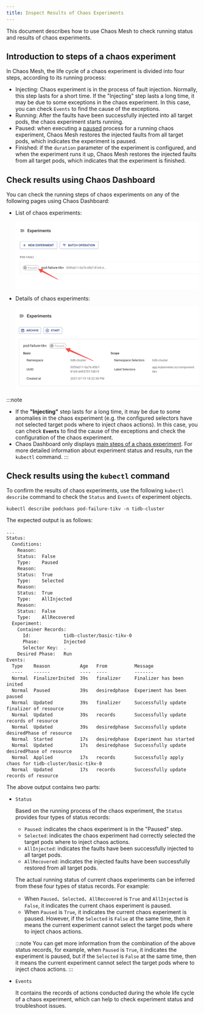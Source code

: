 ```yaml
---
title: Inspect Results of Chaos Experiments
---
```


This document describes how to use Chaos Mesh to check running status and results of chaos experiments.

## Introduction to steps of a chaos experiment

In Chaos Mesh, the life cycle of a chaos experiment is divided into four steps, according to its running process:

- Injecting: Chaos experiment is in the process of fault injection. Normally, this step lasts for a short time. If the "Injecting" step lasts a long time, it may be due to some exceptions in the chaos experiment. In this case, you can check `Events` to find the cause of the exceptions.
- Running: After the faults have been successfully injected into all target pods, the chaos experiment starts running.
- Paused: when executing a [paused](run-a-chaos-experiment.md#pause-chaos-experiments) process for a running chaos experiment, Chaos Mesh restores the injected faults from all target pods, which indicates the experiment is paused.
- Finished: if the `duration` parameter of the experiment is configured, and when the experiment runs it up, Chaos Mesh restores the injected faults from all target pods, which indicates that the experiment is finished.

## Check results using Chaos Dashboard

You can check the running steps of chaos experiments on any of the following pages using Chaos Dashboard:

- List of chaos experiments:

  ![Experimental Status](img/list_chaos_status.png)

- Details of chaos experiments:

  ![Experimental Status](img/chaos_detail_status.png)

:::note

- If the **"Injecting"** step lasts for a long time, it may be due to some anomalies in the chaos experiment (e.g. the configured selectors have not selected target pods where to inject chaos actions). In this case, you can check **`Events`** to find the cause of the exceptions and check the configuration of the chaos experiment.
- Chaos Dashboard only displays [main steps of a chaos experiment](#Introduction-to-steps-of-a-Chaos-experiment). For more detailed information about experiment status and results, run the `kubectl` command. :::

## Check results using the `kubectl` command

To confirm the results of chaos experiments, use the following `kubectl describe` command to check the `Status` and `Events` of experiment objects.

```shell
kubectl describe podchaos pod-failure-tikv -n tidb-cluster
```

The expected output is as follows:

```shell
...
Status:
  Conditions:
    Reason:
    Status:  False
    Type:    Paused
    Reason:
    Status:  True
    Type:    Selected
    Reason:
    Status:  True
    Type:    AllInjected
    Reason:
    Status:  False
    Type:    AllRecovered
  Experiment:
    Container Records:
      Id:            tidb-cluster/basic-tikv-0
      Phase:         Injected
      Selector Key:  .
    Desired Phase:   Run
Events:
  Type    Reason           Age   From          Message
  ----    ------           ----  ----          -------
  Normal  FinalizerInited  39s   finalizer     Finalizer has been inited
  Normal  Paused           39s   desiredphase  Experiment has been paused
  Normal  Updated          39s   finalizer     Successfully update finalizer of resource
  Normal  Updated          39s   records       Successfully update records of resource
  Normal  Updated          39s   desiredphase  Successfully update desiredPhase of resource
  Normal  Started          17s   desiredphase  Experiment has started
  Normal  Updated          17s   desiredphase  Successfully update desiredPhase of resource
  Normal  Applied          17s   records       Successfully apply chaos for tidb-cluster/basic-tikv-0
  Normal  Updated          17s   records       Successfully update records of resource
```

The above output contains two parts:

- `Status`

  Based on the running process of the chaos experiment, the `Status` provides four types of status records:

  - `Paused`: indicates the chaos experiment is in the "Paused" step.
  - `Selected`: indicates the chaos experiment had correctly selected the target pods where to inject chaos actions.
  - `AllInjected`: indicates the faults have been successfully injected to all target pods.
  - `AllRecovered`: indicates the injected faults have been successfully restored from all target pods.

  The actual running status of current chaos experiments can be inferred from these four types of status records. For example:

  - When `Paused`、`Selected`、`AllRecovered` is `True` and `AllInjected` is `False`, it indicates the current chaos experiment is paused.
  - When `Paused` is `True`, it indicates the current chaos experiment is paused. However, if the `Selected` is `False` at the same time, then it means the current experiment cannot select the target pods where to inject chaos actions.

  :::note You can get more information from the combination of the above status records, for example, when `Paused` is `True`, it indicates the experiment is paused, but if the `Selected` is `False` at the same time, then it means the current experiment cannot select the target pods where to inject chaos actions. :::

- `Events`

  It contains the records of actions conducted during the whole life cycle of a chaos experiment, which can help to check experiment status and troubleshoot issues.
